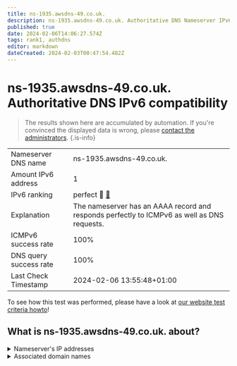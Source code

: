 ```yaml
---
title: ns-1935.awsdns-49.co.uk.
description: ns-1935.awsdns-49.co.uk. Authoritative DNS Nameserver IPv6 compatibility
published: true
date: 2024-02-06T14:06:27.574Z
tags: rank1, authdns
editor: markdown
dateCreated: 2024-02-03T00:47:54.482Z
---
```


# ns-1935.awsdns-49.co.uk. Authoritative DNS IPv6 compatibility

> The results shown here are accumulated by automation. If you're convinced the displayed data is wrong, please [contact the administrators](/howto/chat). 
{.is-info}




|   |   |
| - | - |
| Nameserver DNS name | ns-1935.awsdns-49.co.uk.
| Amount IPv6 address | 1
| IPv6 ranking | perfect :1st_place_medal: [🔗](/howto/ranking) |
| Explanation | The nameserver has an AAAA record and responds perfectly to ICMPv6 as well as DNS requests. |
| ICMPv6 success rate | 100%|
| DNS query success rate | 100% |
| Last Check Timestamp | 2024-02-06 13:55:48+01:00 |

To see how this test was performed, please have a look at [our website test criteria howto](/howto/testcriteria/authdns)!


## What is ns-1935.awsdns-49.co.uk. about?




<details>
<summary>Nameserver's IP addresses</summary>

2600:9000:5307:8f00::1

</details>



<details>
<summary>Associated domain names</summary>

deezer.com

</details>
